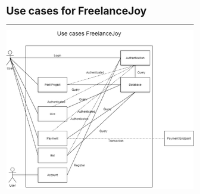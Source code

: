 # Use cases for FreelanceJoy

-------------------------------------------------------------

![](images/useCases.png)